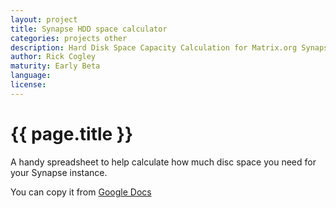 ```yaml
---
layout: project
title: Synapse HDD space calculator
categories: projects other
description: Hard Disk Space Capacity Calculation for Matrix.org Synapse Homeserver
author: Rick Cogley
maturity: Early Beta
language: 
license: 
---
```


# {{ page.title }}
A handy spreadsheet to help calculate how much disc space you need for your Synapse instance.

You can copy it from [Google Docs](https://docs.google.com/spreadsheets/d/1clrE4WFT7A5NS5AJUdU-mbDZ9rS9fzl6QEbUFJezo7U/edit#gid=0)
